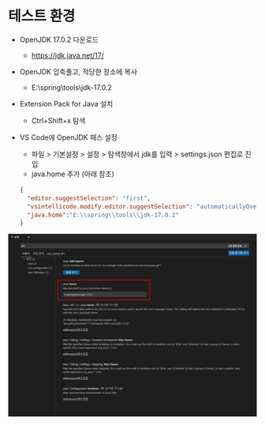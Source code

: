 테스트 환경
==========================================================================================
* OpenJDK 17.0.2 다운로드
  * https://jdk.java.net/17/
* OpenJDK 압축풀고, 적당한 장소에 복사
  * E:\spring\tools\jdk-17.0.2
* Extension Pack for Java 설치
  * Ctrl+Shift+x 탐색
* VS Code에 OpenJDK 패스 설정
  * 파일 > 기본설정 > 설정 > 탐색창에서 jdk를 입력 > settings.json 편집로 진입
  * java.home 추가 (아래 참조)
 
  ```json
  {
    "editor.suggestSelection": "first",
    "vsintellicode.modify.editor.suggestSelection": "automaticallyOverrodeDefaultValue",
    "java.home":"E:\\spring\\tools\\jdk-17.0.2"
  }
  ```

![image](./chapter2-example1/settings.json.png)